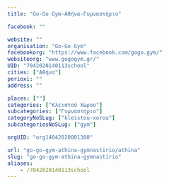 ```yaml
---
title: "Go-Go Gym-Αθήνα-Γυμναστήριο"

facebook: ""

website: ""
organisation: "Go-Go Gym"
facebookorg: "https://www.facebook.com/gogo.gym/"
websiteorg: "www.gogogym.gr/"
UID: "7042020140113school"
cities: ["Αθήνα"]
perioxi: ""
address: ""

places: [""]
categories: ["Κλειστού Χώρου"]
subcategories: ["Γυμναστήριο"]
categoryNoSLug: ["kleistou-xorou"]
subcategoriesNoSLug: ["gym"]

orgUID: "org14042020001300"

url: "go-go-gym-athina-gymnastirio/athina"
slug: "go-go-gym-athina-gymnastirio"
aliases:
    - /7042020140113school
---
```





